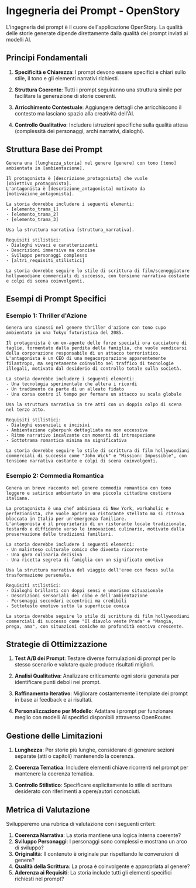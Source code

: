 # Ingegneria dei Prompt - OpenStory

L'ingegneria dei prompt è il cuore dell'applicazione OpenStory. La qualità delle storie generate dipende direttamente dalla qualità dei prompt inviati ai modelli AI.

## Principi Fondamentali

1. **Specificità e Chiarezza**: I prompt devono essere specifici e chiari sullo stile, il tono e gli elementi narrativi richiesti.

2. **Struttura Coerente**: Tutti i prompt seguiranno una struttura simile per facilitare la generazione di storie coerenti.

3. **Arricchimento Contestuale**: Aggiungere dettagli che arricchiscono il contesto ma lasciano spazio alla creatività dell'AI.

4. **Controllo Qualitativo**: Includere istruzioni specifiche sulla qualità attesa (complessità dei personaggi, archi narrativi, dialoghi).

## Struttura Base dei Prompt

```
Genera una [lunghezza_storia] nel genere [genere] con tono [tono] ambientata in [ambientazione].

Il protagonista è [descrizione_protagonista] che vuole [obiettivo_protagonista].
L'antagonista è [descrizione_antagonista] motivato da [motivazione_antagonista].

La storia dovrebbe includere i seguenti elementi:
- [elemento_trama_1]
- [elemento_trama_2]
- [elemento_trama_3]

Usa la struttura narrativa [struttura_narrativa].

Requisiti stilistici:
- Dialoghi vivaci e caratterizzanti
- Descrizioni immersive ma concise
- Sviluppo personaggi complesso
- [altri_requisiti_stilistici]

La storia dovrebbe seguire lo stile di scrittura di film/sceneggiature hollywoodiane commerciali di successo, con tensione narrativa costante e colpi di scena coinvolgenti.
```

## Esempi di Prompt Specifici

### Esempio 1: Thriller d'Azione

```
Genera una sinossi nel genere thriller d'azione con tono cupo ambientata in una Tokyo futuristica del 2085.

Il protagonista è un ex-agente delle forze speciali ora cacciatore di taglie, tormentato dalla perdita della famiglia, che vuole vendicarsi della corporazione responsabile di un attacco terroristico.
L'antagonista è un CEO di una megacorporazione apparentemente filantropo, ma segretamente coinvolto nel traffico di tecnologie illegali, motivato dal desiderio di controllo totale sulla società.

La storia dovrebbe includere i seguenti elementi:
- Una tecnologia sperimentale che altera i ricordi
- Un tradimento da parte di un alleato fidato
- Una corsa contro il tempo per fermare un attacco su scala globale

Usa la struttura narrativa in tre atti con un doppio colpo di scena nel terzo atto.

Requisiti stilistici:
- Dialoghi essenziali e incisivi
- Ambientazione cyberpunk dettagliata ma non eccessiva
- Ritmo narrativo incalzante con momenti di introspezione
- Sottotrama romantica minima ma significativa

La storia dovrebbe seguire lo stile di scrittura di film hollywoodiani commerciali di successo come "John Wick" e "Mission: Impossible", con tensione narrativa costante e colpi di scena coinvolgenti.
```

### Esempio 2: Commedia Romantica

```
Genera un breve racconto nel genere commedia romantica con tono leggero e satirico ambientato in una piccola cittadina costiera italiana.

La protagonista è una chef ambiziosa di New York, workaholic e perfezionista, che vuole aprire un ristorante stellato ma si ritrova bloccata in Italia per un'emergenza familiare.
L'antagonista è il proprietario di un ristorante locale tradizionale, testardo e diffidente verso le innovazioni culinarie, motivato dalla preservazione delle tradizioni familiari.

La storia dovrebbe includere i seguenti elementi:
- Un malinteso culturale comico che diventa ricorrente
- Una gara culinaria decisiva
- Una ricetta segreta di famiglia con un significato emotivo

Usa la struttura narrativa del viaggio dell'eroe con focus sulla trasformazione personale.

Requisiti stilistici:
- Dialoghi brillanti con doppi sensi e umorismo situazionale
- Descrizioni sensoriali del cibo e dell'ambientazione
- Personaggi secondari eccentrici ma credibili
- Sottotesto emotivo sotto la superficie comica

La storia dovrebbe seguire lo stile di scrittura di film hollywoodiani commerciali di successo come "Il diavolo veste Prada" e "Mangia, prega, ama", con situazioni comiche ma profondità emotiva crescente.
```

## Strategie di Ottimizzazione

1. **Test A/B dei Prompt**: Testare diverse formulazioni di prompt per lo stesso scenario e valutare quale produce risultati migliori.

2. **Analisi Qualitativa**: Analizzare criticamente ogni storia generata per identificare punti deboli nei prompt.

3. **Raffinamento Iterativo**: Migliorare costantemente i template dei prompt in base ai feedback e ai risultati.

4. **Personalizzazione per Modello**: Adattare i prompt per funzionare meglio con modelli AI specifici disponibili attraverso OpenRouter.

## Gestione delle Limitazioni

1. **Lunghezza**: Per storie più lunghe, considerare di generare sezioni separate (atti o capitoli) mantenendo la coerenza.

2. **Coerenza Tematica**: Includere elementi chiave ricorrenti nel prompt per mantenere la coerenza tematica.

3. **Controllo Stilistico**: Specificare esplicitamente lo stile di scrittura desiderato con riferimenti a opere/autori conosciuti.

## Metrica di Valutazione

Svilupperemo una rubrica di valutazione con i seguenti criteri:

1. **Coerenza Narrativa**: La storia mantiene una logica interna coerente?
2. **Sviluppo Personaggi**: I personaggi sono complessi e mostrano un arco di sviluppo?
3. **Originalità**: Il contenuto è originale pur rispettando le convenzioni di genere?
4. **Qualità della Scrittura**: La prosa è coinvolgente e appropriata al genere?
5. **Aderenza ai Requisiti**: La storia include tutti gli elementi specifici richiesti nel prompt? 